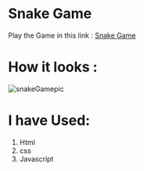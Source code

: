 # Snake Game

Play the Game in this link : [Snake Game](https://ratul721143.github.io/SnakeGame/)

# How it looks :
![snakeGamepic](https://user-images.githubusercontent.com/50637985/117574428-a9ae0a00-b0fa-11eb-9b78-5056c0f5fc09.png)


# I have Used:
  1. Html
  2. css
  3. Javascript
